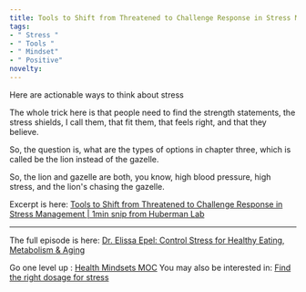 ```yaml
---
title: Tools to Shift from Threatened to Challenge Response in Stress Management
tags:
- " Stress "
- " Tools "
- " Mindset"
- " Positive"
novelty:
---
```


Here are actionable ways to think about stress

The whole trick here is that people need to find the strength statements, the stress shields, I call them, that fit them, that feels right, and that they believe. 

So, the question is, what are the types of options in chapter three, which is called be the lion instead of the gazelle. 

So, the lion and gazelle are both, you know, high blood pressure, high stress, and the lion's chasing the gazelle.

Excerpt is here:
[Tools to Shift from Threatened to Challenge Response in Stress Management | 1min snip from Huberman Lab](https://share.snipd.com/snip/818d70d7-8e78-4e12-83fb-f4620c3927c2)

----

The full episode is here:
[Dr. Elissa Epel: Control Stress for Healthy Eating, Metabolism & Aging](https://share.snipd.com/episode/e20587c2-a35b-4e7f-9197-815ab58b1eeb)

Go one level up : [Health Mindsets MOC](Maps/Health%20Mindsets%20MOC.md)
You may also be interested in: [Find the right dosage for stress](Notes/Find%20the%20right%20dosage%20for%20stress.md)